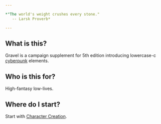 ```yaml
---

*"The world's weight crushes every stone."  
ﾠﾠ-- Larsk Proverb*

---
```


## What is this?
Gravel is a campaign supplement for 5th edition introducing lowercase-c [cyberpunk](http://www.infinityplus.co.uk/stories/cpunk.htm) elements.

## Who is this for?
High-fantasy low-lives.


## Where do I start?
Start with [Character Creation](rules/character_creation.md).

